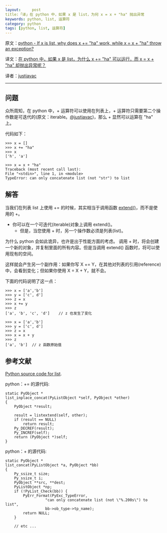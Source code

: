 ```yaml
---
layout:     post
title:「译」在 python 中，如果 x 是 list，为何 x = x + "ha" 抛出异常
keywords: python, list, 运算符
category: python
tags: [python, list, 运算符]
---
```


原文：[python - If x is list, why does x += "ha" work, while x = x + "ha" throw an exception? ](http://stackoverflow.com/questions/3216706/if-x-is-list-why-does-x-ha-work-while-x-x-ha-throw-an-exception)

译文：[在 python 中，如果 x 是 list，为什么 x += "ha" 可以运行，而 x = x + "ha" 却抛出异常呢？](http://justjavac.com/python/2013/03/11/if-x-is-list-why-does-x-ha-work-while-x-x-ha-throw-an-exception.html)

译者：[justjavac](http://weibo.com/justjavac)

----------------------------------------

## 问题

众所周知，在 python 中，+ 运算符可以使用在列表上，+ 运算符只需要第二个操作数是可迭代的(原文：iterable。[@justjavac](http://weibo.com/justjavac))，那么 + 显然可以运算在 "ha" 上。

代码如下：

    >>> x = []
    >>> x += "ha"
    >>> x
    ['h', 'a']

    >>> x = x + "ha"
    Traceback (most recent call last):
    File "<stdin>", line 1, in <module>
    TypeError: can only concatenate list (not "str") to list

## 解答

当我们在列表 list 上使用 += 的时候，其实相当于调用函数 [extend()](http://justjavac.iteye.com/blog/1827915)，而不是使用的 +。

  * 你可以在一个可迭代(iterable)对象上调用 extend()。
	* 但是，当您使用 + 时，另一个操作数必须是列表(list)。

为什么 python 会如此诡异，也许是出于性能方面的考虑。
调用 + 时，将会创建一个新的对象，并复制里面的所有内容。但是当调用 extend() 函数时，将可以使用现有的空间。

这样就会产生另一个副作用：如果你写 X += Y，在其他对列表的引用(reference)中，会看到变化；但如果你使用 X = X + Y，就不会。

下面的代码说明了这一点：

    >>> x = ['a','b']
    >>> y = ['c', d']
    >>> z = x
    >>> x += y
    >>> z
    ['a', 'b', 'c', 'd']    // z 也发生了变化

    >>> x = ['a','b']
    >>> y = ['c', d']
    >>> z = x
    >>> x = x + y
    >>> z
    ['a', 'b']  // z 函数原始值

## 参考文献

[Python source code for list](http://svn.python.org/view/python/trunk/Objects/listobject.c?view=markup).

python：+= 的源代码:

    static PyObject *
    list_inplace_concat(PyListObject *self, PyObject *other)
    {
        PyObject *result;

        result = listextend(self, other);
        if (result == NULL)
            return result;
        Py_DECREF(result);
        Py_INCREF(self);
        return (PyObject *)self;
    }

python：+ 的源代码:

    static PyObject *
    list_concat(PyListObject *a, PyObject *bb)
    {
        Py_ssize_t size;
        Py_ssize_t i;
        PyObject **src, **dest;
        PyListObject *np;
        if (!PyList_Check(bb)) {
            PyErr_Format(PyExc_TypeError,
                      "can only concatenate list (not \"%.200s\") to list",
                      bb->ob_type->tp_name);
            return NULL;
        }

        // etc ...
